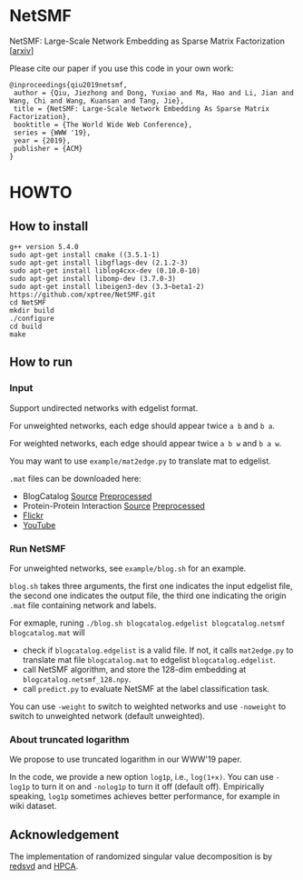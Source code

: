 # NetSMF

NetSMF: Large-Scale Network Embedding as Sparse Matrix Factorization [[arxiv](https://arxiv.org/abs/1906.11156)]

Please cite our paper if you use this code in your own work:

```
@inproceedings{qiu2019netsmf,
 author = {Qiu, Jiezhong and Dong, Yuxiao and Ma, Hao and Li, Jian and Wang, Chi and Wang, Kuansan and Tang, Jie},
 title = {NetSMF: Large-Scale Network Embedding As Sparse Matrix Factorization},
 booktitle = {The World Wide Web Conference},
 series = {WWW '19},
 year = {2019},
 publisher = {ACM}
} 
```

# HOWTO

## How to install
```
g++ version 5.4.0
sudo apt-get install cmake ((3.5.1-1)
sudo apt-get install libgflags-dev (2.1.2-3)
sudo apt-get install liblog4cxx-dev (0.10.0-10)
sudo apt-get install libomp-dev (3.7.0-3)
sudo apt-get install libeigen3-dev (3.3~beta1-2)
https://github.com/xptree/NetSMF.git
cd NetSMF
mkdir build
./configure
cd build
make
```

## How to run

### Input

Support undirected networks with edgelist format.

For unweighted networks, each edge should appear twice `a b` and `b a`.

For weighted networks, each edge should appear twice `a b w` and `b a w`.

You may want to use `example/mat2edge.py` to translate mat to edgelist.

`.mat` files can be downloaded here:

* BlogCatalog [Source](http://socialcomputing.asu.edu/datasets/BlogCatalog3) [Preprocessed](http://leitang.net/code/social-dimension/data/blogcatalog.mat)
* Protein-Protein Interaction [Source](http://thebiogrid.org/download.php) [Preprocessed](http://snap.stanford.edu/node2vec/Homo_sapiens.mat)
* [Flickr](http://leitang.net/code/social-dimension/data/flickr.mat)
* [YouTube](http://leitang.net/code/social-dimension/data/youtube.mat)



### Run NetSMF

For unweighted networks, see `example/blog.sh` for an example.

`blog.sh` takes three arguments, the first one indicates the input edgelist file, the second one indicates the output file, the third one indicating the origin `.mat` file containing network and labels.

For exmaple, runing `./blog.sh blogcatalog.edgelist blogcatalog.netsmf blogcatalog.mat` will

* check if `blogcatalog.edgelist` is a valid file. If not, it calls `mat2edge.py` to translate mat file `blogcatalog.mat` to edgelist `blogcatalog.edgelist`.
* call NetSMF algorithm, and store the 128-dim embedding at `blogcatalog.netsmf_128.npy`.
* call `predict.py` to evaluate NetSMF at the label classification task.

You can use `-weight` to switch to weighted networks and use `-noweight` to switch to unweighted network (default unweighted).

### About truncated logarithm

We propose to use truncated logarithm in our WWW'19 paper.

In the code, we provide a new option `log1p`, i.e., `log(1+x)`. You can use  `-log1p` to turn it on and `-nolog1p` to turn it off (default off). Empirically speaking, `log1p` sometimes achieves better performance, for example in wiki dataset.


## Acknowledgement

The implementation of randomized singular value decomposition is by [redsvd](https://code.google.com/p/redsvd/) and [HPCA](https://github.com/idiap/hpca).
